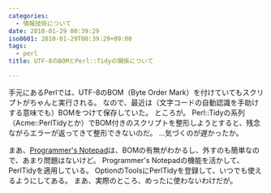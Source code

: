 ```yaml
---
categories:
  - 情報技術について
date: 2010-01-29 00:39:29
iso8601: 2010-01-29T00:39:29+09:00
tags:
  - perl
title: UTF-8のBOMとPerl::Tidyの関係について

---
```


<p>手元にあるPerlでは、UTF-8のBOM（Byte Order Mark）を付けていてもスクリプトがちゃんと実行される。
なので、最近は（文字コードの自動認識を手助けする意味でも）BOMをつけて保存していた。
ところが。
Perl::Tidyの系列（Acme::PerlTidyとか）でBOM付きのスクリプトを整形しようとすると、残念ながらエラーが返ってきて整形できないのだ。
&#133;気づくのが遅かったか。</p>

<p>
まあ、<a href="http://www.pnotepad.org/">Programmer's Notepad</a>は、BOMの有無がわかるし、外すのも簡単なので、あまり問題はないけど。
Programmer's Notepadの機能を活かして、PerlTidyを適用している。
OptionのToolsにPerlTidyを登録して、いつでも使えるようにしてある。
<span class="mt-enclosure mt-enclosure-image" style="display: inline;"></span>
まあ、実際のところ、めったに使わないわけだが。</p>
    	